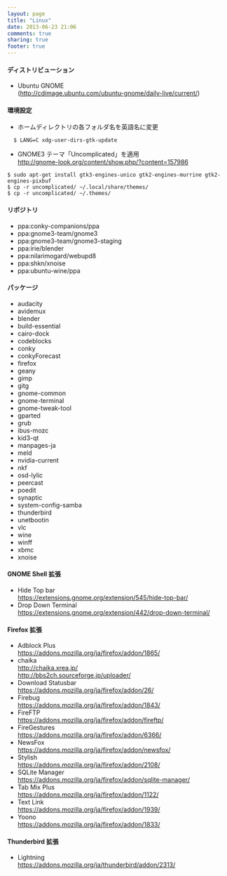 ```yaml
---
layout: page
title: "Linux"
date: 2013-06-23 21:06
comments: true
sharing: true
footer: true
---
```

#### ディストリビューション

- Ubuntu GNOME  
 (http://cdimage.ubuntu.com/ubuntu-gnome/daily-live/current/)

#### 環境設定

- ホームディレクトリの各フォルダ名を英語名に変更  
```
  $ LANG=C xdg-user-dirs-gtk-update
```
- GNOME3 テーマ「Uncomplicated」を適用  
http://gnome-look.org/content/show.php/?content=157986
```
$ sudo apt-get install gtk3-engines-unico gtk2-engines-murrine gtk2-engines-pixbuf
$ cp -r uncomplicated/ ~/.local/share/themes/
$ cp -r uncomplicated/ ~/.themes/
```

#### リポジトリ

- ppa:conky-companions/ppa
- ppa:gnome3-team/gnome3
- ppa:gnome3-team/gnome3-staging
- ppa:irie/blender
- ppa:nilarimogard/webupd8
- ppa:shkn/xnoise
- ppa:ubuntu-wine/ppa

#### パッケージ

- audacity
- avidemux
- blender
- build-essential
- cairo-dock
- codeblocks
- conky
- conkyForecast 
- firefox
- geany 
- gimp
- gitg
- gnome-common
- gnome-terminal
- gnome-tweak-tool
- gparted
- grub 
- ibus-mozc 
- kid3-qt
- manpages-ja
- meld
- nvidia-current
- nkf
- osd-lylic
- peercast 
- poedit
- synaptic
- system-config-samba
- thunderbird
- unetbootin
- vlc
- wine 
- winff
- xbmc
- xnoise

#### GNOME Shell 拡張
- Hide Top bar  
https://extensions.gnome.org/extension/545/hide-top-bar/
- Drop Down Terminal  
https://extensions.gnome.org/extension/442/drop-down-terminal/

#### Firefox 拡張
- Adblock Plus  
https://addons.mozilla.org/ja/firefox/addon/1865/
- chaika  
http://chaika.xrea.jp/  
http://bbs2ch.sourceforge.jp/uploader/
- Download Statusbar  
https://addons.mozilla.org/ja/firefox/addon/26/
- Firebug  
https://addons.mozilla.org/ja/firefox/addon/1843/
- FireFTP  
https://addons.mozilla.org/ja/firefox/addon/fireftp/
- FireGestures  
https://addons.mozilla.org/ja/firefox/addon/6366/
- NewsFox  
https://addons.mozilla.org/ja/firefox/addon/newsfox/
- Stylish  
https://addons.mozilla.org/ja/firefox/addon/2108/
- SQLite Manager  
https://addons.mozilla.org/ja/firefox/addon/sqlite-manager/
- Tab Mix Plus  
https://addons.mozilla.org/ja/firefox/addon/1122/
- Text Link  
https://addons.mozilla.org/ja/firefox/addon/1939/
- Yoono  
https://addons.mozilla.org/ja/firefox/addon/1833/

#### Thunderbird 拡張
- Lightning  
https://addons.mozilla.org/ja/thunderbird/addon/2313/

